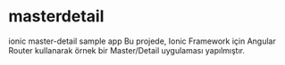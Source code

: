 # masterdetail
ionic master-detail sample app
Bu projede, Ionic Framework için Angular Router kullanarak örnek bir Master/Detail uygulaması yapılmıştır.

